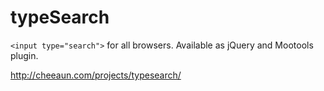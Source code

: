 # typeSearch #

`<input type="search">` for all browsers. Available as jQuery and Mootools plugin.

http://cheeaun.com/projects/typesearch/